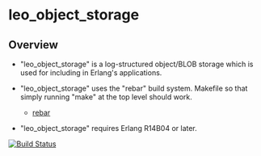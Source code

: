 leo_object_storage
==================

Overview
--------

* "leo_object_storage" is a log-structured object/BLOB storage which is used for including in Erlang's applications. 

* "leo_object_storage" uses the "rebar" build system. Makefile so that simply running "make" at the top level should work.
  * [rebar](https://github.com/basho/rebar)
* "leo_object_storage" requires Erlang R14B04 or later.

[![Build Status](https://secure.travis-ci.org/leo-project/leo_object_storage.png?branch=master)](http://travis-ci.org/leo-project/leo_object_storage)
